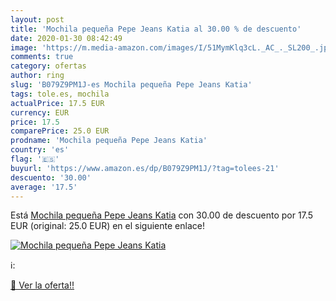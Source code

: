 ```yaml
---
layout: post
title: 'Mochila pequeña Pepe Jeans Katia al 30.00 % de descuento'
date: 2020-01-30 08:42:49
image: 'https://m.media-amazon.com/images/I/51MymKlq3cL._AC_._SL200_.jpg'
comments: true
category: ofertas
author: ring
slug: 'B079Z9PM1J-es Mochila pequeña Pepe Jeans Katia'
tags: tole.es, mochila
actualPrice: 17.5 EUR
currency: EUR
price: 17.5
comparePrice: 25.0 EUR
prodname: 'Mochila pequeña Pepe Jeans Katia'
country: 'es'
flag: '🇪🇸'
buyurl: 'https://www.amazon.es/dp/B079Z9PM1J/?tag=tolees-21'
descuento: '30.00'
average: '17.5'
---
```


Está [Mochila pequeña Pepe Jeans Katia](https://www.amazon.es/dp/B079Z9PM1J/?tag=tolees-21) con 30.00 de descuento por 17.5 EUR (original: 25.0 EUR) en el siguiente enlace!

[![Mochila pequeña Pepe Jeans Katia](https://m.media-amazon.com/images/I/51MymKlq3cL._AC_._SL200_.jpg)](https://www.amazon.es/dp/B079Z9PM1J/?tag=tolees-21)

ℹ️:


[🛒 Ver la oferta!!](https://www.amazon.es/dp/B079Z9PM1J/?tag=tolees-21)
